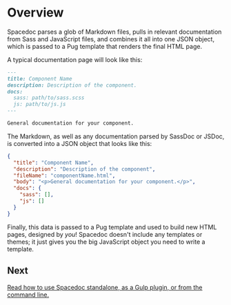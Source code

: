 # Overview

Spacedoc parses a glob of Markdown files, pulls in relevant documentation from Sass and JavaScript files, and combines it all into one JSON object, which is passed to a Pug template that renders the final HTML page.

A typical documentation page will look like this:

```markdown
---
title: Component Name
description: Description of the component.
docs:
  sass: path/to/sass.scss
  js: path/to/js.js
---

General documentation for your component.
```

The Markdown, as well as any documentation parsed by SassDoc or JSDoc, is converted into a JSON object that looks like this:

```json
{
  "title": "Component Name",
  "description": "Description of the component",
  "fileName": "componentName.html",
  "body": "<p>General documentation for your component.</p>",
  "docs": {
    "sass": [],
    "js": []
  }
}
```

Finally, this data is passed to a Pug template and used to build new HTML pages, designed by *you*! Spacedoc doesn't include any templates or themes; it just gives you the big JavaScript object you need to write a template.

## Next

[Read how to use Spacedoc standalone, as a Gulp plugin, or from the command line.](usage.md)

